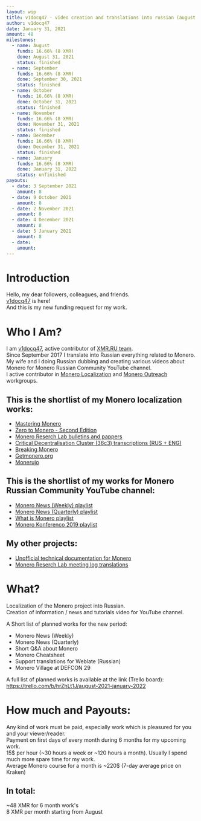 ```yaml
---
layout: wip
title: v1docq47 - video creation and translations into russian (august - january 2022)
author: v1docq47
date: January 31, 2021
amount: 48
milestones:
  - name: August
    funds: 16.66% (8 XMR)
    done: August 31, 2021
    status: finished
  - name: September
    funds: 16.66% (8 XMR)
    done: September 30, 2021
    status: finished
  - name: October
    funds: 16.66% (8 XMR)
    done: October 31, 2021
    status: finished
  - name: November
    funds: 16.66% (8 XMR)
    done: November 31, 2021
    status: finished
  - name: December
    funds: 16.66% (8 XMR)
    done: December 31, 2021
    status: finished
  - name: January
    funds: 16.66% (8 XMR)
    done: January 31, 2022
    status: unfinished
payouts:
  - date: 3 September 2021
    amount: 8
  - date: 9 October 2021
    amount: 8
  - date: 2 November 2021
    amount: 8
  - date: 4 December 2021
    amount: 8
  - date: 5 January 2021
    amount: 8
  - date:
    amount:
---
```


# Introduction
Hello, my dear followers, colleagues, and friends.  
[v1docq47](https://t.me/v1docq47) is here!  
And this is my new funding request for my work.

# Who I Am?
I am [v1docq47](https://github.com/v1docq47), active contributor of [XMR.RU team](https://xmr.ru/members/50/).  
Since September 2017 I translate into Russian everything related to Monero.  
My wife and I doing Russian dubbing and creating various videos about Monero for Monero Russian Community YouTube channel.   
I active contributor in [Monero Localization](https://translate.getmonero.org/user/v1docq47/) and [Monero Outreach](https://github.com/monero-ecosystem/outreach-docs/pulls?q=is%3Apr+is%3Aclosed+v1docq47) workgroups.

## This is the shortlist of my Monero localization works:
- [Mastering Monero](https://github.com/monerobook/monerobook/pull/81)  
- [Zero to Monero - Second Edition](https://github.com/UkoeHB/Monero-RCT-report/pull/9)  
- [Monero Reserch Lab bulletins and pappers](https://github.com/v1docq47/monero-research-lab-translations/tree/master/publications/bulletins)  
- [Critical Decentralisation Cluster (36c3) transcriptions (RUS + ENG)](https://github.com/v1docq47/monero-cdc-36c3-transcriptions)  
- [Breaking Monero](https://github.com/monero-ecosystem/outreach-docs/tree/master/monero-outreach-docs/translations/ru/transcriptions/breaking_monero)  
- [Getmonero.org](https://repo.getmonero.org/monero-project/monero-site/-/merge_requests/913)  
- [Monerujo](https://github.com/m2049r/xmrwallet/pull/278)  

## This is the shortlist of my works for Monero Russian Community YouTube channel:  
- [Monero News (Weekly) playlist](https://www.youtube.com/watch?v=ixUamqRd3nc&list=PLQyX7h187qnQWtCN6brBXsB9QLEuaJWQO)  
- [Monero News (Quarterly) playlist](https://www.youtube.com/watch?v=XZD-b2gq9dQ&list=PLQyX7h187qnTrEQo1n1_-lxR5tk0qlRKo)  
- [What is Monero playlist](https://www.youtube.com/watch?v=FOsHxWG5jNs&list=PLQyX7h187qnTqq4_-EAnp4HZk9eJpMvZK)  
- [Monero Konferenco 2019 playlist](https://www.youtube.com/watch?v=56Tr03HzGJ8&list=PLQyX7h187qnSZG_PTYtO57_z_nFOlWWEM)  

## My other projects:  
- [Unofficial technical documentation for Monero](https://wiki.xmr.ru/)  
- [Monero Reserch Lab meeting log translations](https://github.com/v1docq47/monero-research-lab-translations/tree/master/publications/meeting-logs)  

# What?
Localization of the Monero project into Russian.  
Creation of information / news and tutorials video for YouTube channel.  

A Short list of planned works for the new period:
- Monero News (Weekly)
- Monero News (Quarterly)
- Short Q&A about Monero
- Monero Cheatsheet
- Support translations for Weblate (Russian)
- Monero Village at DEFCON 29

A full list of planned works is available at the link (Trello board):  
https://trello.com/b/hrZhLt1J/august-2021-january-2022

# How much and Payouts:
Any kind of work must be paid, especially work which is pleasured for you and your viewer/reader.  
Payment on first days of every month during 6 months for my upcoming work.  
15$ per hour (~30 hours a week or ~120 hours a month). Usually I spend much more spare time for my work.  
Average Monero course for a month is ~220$ (7-day average price on Kraken)  
## In total:  
~48 XMR for 6 month work's  
8 XMR per month starting from August

